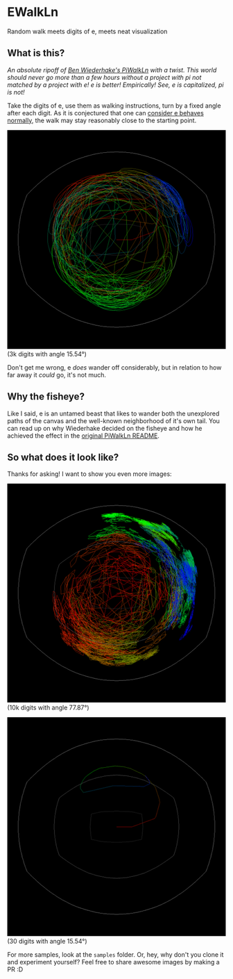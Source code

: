# EWalkLn

Random walk meets digits of e, meets neat visualization

## What is this?

*An absolute ripoff of [Ben Wiederhake's PiWalkLn](https://github.com/BenWiederhake/PiWalkLn)
with a twist. This world should never go more than a few hours without a project with pi
not matched by a project with e! e is better! Empirically! See, e is capitalized, pi
is not!*

Take the digits of e, use them as walking instructions, turn by a
fixed angle after each digit. As it is conjectured that one can [consider e 
behaves normally](https://en.wikipedia.org/wiki/Pi#Properties), the walk may
stay reasonably close to the starting point.

![](samples/e_a0.27183_n0003000.png)
(3k digits with angle 15.54°)

Don't get me wrong, e *does* wander off considerably, but in relation
to how far away it *could* go, it's not much.

## Why the fisheye?

Like I said, e is an untamed beast that likes to wander both the
unexplored paths of the canvas and the well-known neighborhood of it's
own tail. You can read up on why Wiederhake decided on the fisheye and how he
achieved the effect in the [original PiWalkLn
README](https://github.com/BenWiederhake/PiWalkLn#why-the-fisheye).

## So what does it look like?

Thanks for asking! I want to show you even more images:

![](/samples/e_a1.35914_n0010000.png)
(10k digits with angle 77.87°)

![](/samples/e_a0.27183_n0000030.png)
(30 digits with angle 15.54°)

For more samples, look at the `samples` folder. Or, hey, why don't you
clone it and experiment yourself? Feel free to share awesome images by
making a PR :D
